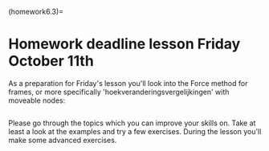 (homework6.3)=
# Homework deadline lesson Friday October 11th

As a preparation for Friday's lesson you'll look into the Force method for frames, or more specifically 'hoekveranderingsvergelijkingen' with moveable nodes:

```{tableofcontents}
```

Please go through the topics which you can improve your skills on. Take at least a look at the examples and try a few exercises. During the lesson you'll make some advanced exercises.